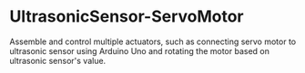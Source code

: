 # UltrasonicSensor-ServoMotor
Assemble and control multiple actuators, such as connecting servo motor to ultrasonic sensor using Arduino Uno and rotating the motor based on ultrasonic sensor's value.
